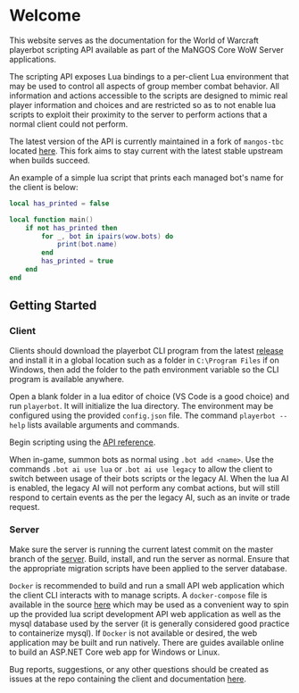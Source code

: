 # Welcome

This website serves as the documentation for the World of Warcraft playerbot scripting API available as part of the MaNGOS Core WoW Server applications.

The scripting API exposes Lua bindings to a per-client Lua environment that may be used to control all aspects of group member combat behavior. All information and actions accessible to the scripts are designed to mimic real player information and choices and are restricted so as to not enable lua scripts to exploit their proximity to the server to perform actions that a normal client could not perform.

The latest version of the API is currently maintained in a fork of `mangos-tbc` located [here](https://github.com/nate123456/mangos-tbc). This fork aims to stay current with the latest stable upstream when builds succeed.

An example of a simple lua script that prints each managed bot's name for the client is below:

```lua
local has_printed = false

local function main()
    if not has_printed then
        for _, bot in ipairs(wow.bots) do
            print(bot.name)
        end
        has_printed = true
    end
end
```

## Getting Started

### Client

Clients should download the playerbot CLI program from the latest [release](https://github.com/nate123456/mangos-lua/releases) and install it in a global location such as a folder in `C:\Program Files` if on Windows, then add the folder to the path environment variable so the CLI program is available anywhere.

Open a blank folder in a lua editor of choice (VS Code is a good choice) and run `playerbot`. It will initialize the lua directory. The environment may be configured using the provided `config.json` file. The command `playerbot --help` lists available arguments and commands.

Begin scripting using the [API reference](api/index.md).

When in-game, summon bots as normal using `.bot add <name>`. Use the commands `.bot ai use lua` or `.bot ai use legacy` to allow the client to switch between usage of their bots scripts or the legacy AI. When the lua AI is enabled, the legacy AI will not perform any combat actions, but will still respond to certain events as the per the legacy AI, such as an invite or trade request. 

### Server

Make sure the server is running the current latest commit on the master branch of the [server](https://github.com/nate123456/mangos-tbc). Build, install, and run the server as normal. Ensure that the appropriate migration scripts have been applied to the server database.

`Docker` is recommended to build and run a small API web application which the client CLI interacts with to manage scripts. A `docker-compose` file is available in the source [here](https://github.com/nate123456/mangos-tbc/blob/master/src/Playerbot/docker-compose.yml) which may be used as a convenient way to spin up the provided lua script development API web application as well as the mysql database used by the server (it is generally considered good practice to containerize mysql). If `Docker` is not available or desired, the web application may be built and run natively. There are guides available online to build an ASP.NET Core web app for Windows or Linux.

Bug reports, suggestions, or any other questions should be created as issues at the repo containing the client and documentation [here](https://github.com/nate123456/mangos-lua/issues).
